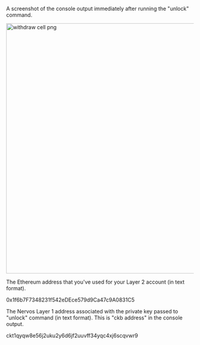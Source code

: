 

A screenshot of the console output immediately after running the "unlock" command.

<img width="672" alt="withdraw cell png" src="https://user-images.githubusercontent.com/29853600/128970574-817aaed0-c07f-4afd-81da-e36a158fca62.png">

The Ethereum address that you've used for your Layer 2 account (in text format).

0x1f6b7F7348231f542eDEce579d9Ca47c9A0831C5

The Nervos Layer 1 address associated with the private key passed to "unlock" command (in text format). This is "ckb address" in the console output.

ckt1qyqw8e56j2uku2y6d6jf2uuvff34yqc4xj6scqvwr9

